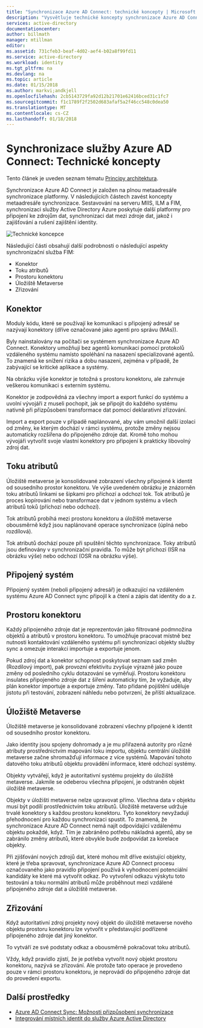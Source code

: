 ```yaml
---
title: "Synchronizace Azure AD Connect: technické koncepty | Microsoft Docs"
description: "Vysvětluje technické koncepty synchronizace Azure AD Connect."
services: active-directory
documentationcenter: 
author: billmath
manager: mtillman
editor: 
ms.assetid: 731cfeb3-beaf-4d02-aef4-b02a8f99fd11
ms.service: active-directory
ms.workload: identity
ms.tgt_pltfrm: na
ms.devlang: na
ms.topic: article
ms.date: 01/15/2018
ms.author: markvi;andkjell
ms.openlocfilehash: 2cb5143729fa92d12b21701e62416bced31c1fc7
ms.sourcegitcommit: f1c1789f2f2502d683afaf5a2f46cc548c0dea50
ms.translationtype: MT
ms.contentlocale: cs-CZ
ms.lasthandoff: 01/18/2018
---
```

# <a name="azure-ad-connect-sync-technical-concepts"></a>Synchronizace služby Azure AD Connect: Technické koncepty
Tento článek je uveden seznam tématu [Principy architektura](active-directory-aadconnectsync-technical-concepts.md).

Synchronizace Azure AD Connect je založen na plnou metaadresáře synchronizace platformy.
V následujících částech zavést koncepty metaadresáře synchronizace.
Sestavování na serveru MIIS, ILM a FIM, synchronizaci služby Active Directory Azure poskytuje další platformy pro připojení ke zdrojům dat, synchronizaci dat mezi zdroje dat, jakož i zajišťování a rušení zajištění identity.

![Technické koncepce](./media/active-directory-aadconnectsync-technical-concepts/scenario.png)

Následující části obsahují další podrobnosti o následující aspekty synchronizační služba FIM:

* Konektor
* Toku atributů
* Prostoru konektoru
* Úložiště Metaverse
* Zřizování

## <a name="connector"></a>Konektor
Moduly kódu, které se používají ke komunikaci s připojený adresář se nazývají konektory (dříve označované jako agenti pro správu (MAs)).

Byly nainstalovány na počítači se systémem synchronizace Azure AD Connect. Konektory umožňují bez agentů komunikaci pomocí protokolů vzdáleného systému namísto spoléhání na nasazení specializované agentů. To znamená ke snížení rizika a dobu nasazení, zejména v případě, že zabývající se kritické aplikace a systémy.

Na obrázku výše konektor je totožná s prostoru konektoru, ale zahrnuje veškerou komunikaci s externím systému.

Konektor je zodpovědná za všechny import a export funkcí do systému a uvolní vývojáři z museli pochopit, jak se připojit do každého systému nativně při přizpůsobení transformace dat pomocí deklarativní zřizování.

Import a export pouze v případě naplánované, aby vám umožnil další izolaci od změny, ke kterým dochází v rámci systému, protože změny nejsou automaticky rozšířena do připojeného zdroje dat. Kromě toho mohou vývojáři vytvořit svoje vlastní konektory pro připojení k prakticky libovolný zdroj dat.

## <a name="attribute-flow"></a>Toku atributů
Úložiště metaverse je konsolidované zobrazení všechny připojené k identit od sousedního prostor konektoru. Ve výše uvedeném obrázku je znázorněn toku atributů linkami se šipkami pro příchozí a odchozí tok. Tok atributů je proces kopírování nebo transformace dat v jednom systému a všech atributů toků (příchozí nebo odchozí).

Tok atributů probíhá mezi prostoru konektoru a úložiště metaverse obousměrně když jsou naplánované operace synchronizace (úplná nebo rozdílová).

Tok atributů dochází pouze při spuštění těchto synchronizace. Toky atributů jsou definovány v synchronizační pravidla. To může být příchozí (ISR na obrázku výše) nebo odchozí (OSR na obrázku výše).

## <a name="connected-system"></a>Připojený systém
Připojený systém (neboli připojený adresář) je odkazující na vzdáleném systému Azure AD Connect sync připojil k a čtení a zápis dat identity do a z.

## <a name="connector-space"></a>Prostoru konektoru
Každý připojeného zdroje dat je reprezentován jako filtrované podmnožina objektů a atributů v prostoru konektoru.
To umožňuje pracovat místně bez nutnosti kontaktování vzdáleného systému při synchronizaci objekty služby sync a omezuje interakci importuje a exportuje jenom.

Pokud zdroj dat a konektor schopnost poskytovat seznam sad změn (Rozdílový import), pak provozní efektivitu zvyšuje výrazně jako pouze změny od posledního cyklu dotazování se vyměňují. Prostoru konektoru insulates připojeného zdroje dat z šíření automaticky tím, že vyžaduje, aby plán konektor importuje a exportuje změny. Tato přidané pojištění uděluje jistotu při testování, zobrazení náhledu nebo potvrzení, že příští aktualizace.

## <a name="metaverse"></a>Úložiště Metaverse
Úložiště metaverse je konsolidované zobrazení všechny připojené k identit od sousedního prostor konektoru.

Jako identity jsou spojeny dohromady a je mu přiřazená autority pro různé atributy prostřednictvím mapování toku importu, objektu centrální úložiště metaverse začne shromažďují informace z více systémů. Mapování tohoto datového toku atributů objektu provádění informace, které odchozí systémy.

Objekty vytvářejí, když je autoritativní systému projekty do úložiště metaverse. Jakmile se odeberou všechna připojení, je odstraněn objekt úložiště metaverse.

Objekty v úložišti metaverse nelze upravovat přímo. Všechna data v objektu musí být podílí prostřednictvím toku atributů. Úložiště metaverse udržuje trvalé konektory s každou prostoru konektoru. Tyto konektory nevyžadují přehodnocení pro každou synchronizaci spustit. To znamená, že synchronizace Azure AD Connect nemá najít odpovídající vzdálenému objektu pokaždé, když. Tím je zabráněno potřebu nákladná agentů, aby se zabránilo změny atributů, které obvykle bude zodpovídat za korelace objekty.

Při zjišťování nových zdrojů dat, které mohou mít dříve existující objekty, které je třeba spravovat, synchronizace Azure AD Connect procesu označovaného jako pravidlo připojení používá k vyhodnocení potenciální kandidáty ke které má vytvořit odkaz.
Po vytvoření odkazu výskytu toto testování a toku normální atributů může proběhnout mezi vzdálené připojeného zdroje dat a úložiště metaverse.

## <a name="provisioning"></a>Zřizování
Když autoritativní zdroj projekty nový objekt do úložiště metaverse nového objektu prostoru konektoru lze vytvořit v představující podřízené připojeného zdroje dat jiný konektor.

To vytváří ze své podstaty odkaz a obousměrně pokračovat toku atributů.

Vždy, když pravidlo zjistí, že je potřeba vytvořit nový objekt prostoru konektoru, nazývá se zřizování. Ale protože tato operace je provedeno pouze v rámci prostoru konektoru, je neprovádí do připojeného zdroje dat do provedení exportu.

## <a name="additional-resources"></a>Další prostředky
* [Azure AD Connect Sync: Možnosti přizpůsobení synchronizace](active-directory-aadconnectsync-whatis.md)
* [Integrování místních identit do služby Azure Active Directory](active-directory-aadconnect.md)

<!--Image references-->
[1]: ./media/active-directory-aadsync-technical-concepts/ic750598.png
